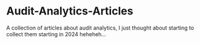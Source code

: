 # Audit-Analytics-Articles
A collection of articles about audit analytics, I just thought about starting to collect them starting in 2024 heheheh...
